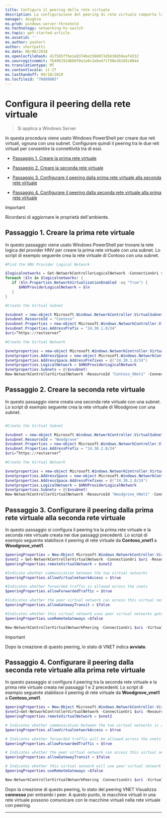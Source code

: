 ```yaml
---
title: Configura il peering della rete virtuale
description: La configurazione del peering di rete virtuale comporta la creazione di due reti virtuali con peering.
manager: dougkim
ms.prod: windows-server-threshold
ms.technology: networking-hv-switch
ms.topic: get-started-article
ms.assetid: ''
ms.author: pashort
author: shortpatti
ms.date: 08/08/2018
ms.openlocfilehash: 417585ffbe1e8374be1560073d5636659eaf4332
ms.sourcegitcommit: f6490192d686f0a1e0c2ebe471f98e30105c0844
ms.translationtype: MT
ms.contentlocale: it-IT
ms.lasthandoff: 09/10/2019
ms.locfileid: "70869885"
---
```

# <a name="configure-virtual-network-peering"></a>Configura il peering della rete virtuale

>Si applica a Windows Server

In questa procedura viene usato Windows PowerShell per creare due reti virtuali, ognuna con una subnet. Configurare quindi il peering tra le due reti virtuali per consentire la connettività tra di essi.

- [Passaggio 1. Creare la prima rete virtuale](#step-1-create-the-first-virtual-network)

- [Passaggio 2. Creare la seconda rete virtuale](#step-2-create-the-second-virtual-network)

- [Passaggio 3. Configurare il peering dalla prima rete virtuale alla seconda rete virtuale](#step-3-configure-peering-from-the-first-virtual-network-to-the-second-virtual-network)

- [Passaggio 4. Configurare il peering dalla seconda rete virtuale alla prima rete virtuale](#step-4-configure-peering-from-the-second-virtual-network-to-the-first-virtual-network)


>[!IMPORTANT]
>Ricordarsi di aggiornare le proprietà dell'ambiente.

## <a name="step-1-create-the-first-virtual-network"></a>Passaggio 1. Creare la prima rete virtuale

In questo passaggio viene usato Windows PowerShell per trovare la rete logica del provider HNV per creare la prima rete virtuale con una subnet. Lo script di esempio seguente crea la rete virtuale di Contoso con una subnet.

``` PowerShell
#Find the HNV Provider Logical Network  

$logicalnetworks = Get-NetworkControllerLogicalNetwork -ConnectionUri $uri  
foreach ($ln in $logicalnetworks) {  
   if ($ln.Properties.NetworkVirtualizationEnabled -eq "True") {  
      $HNVProviderLogicalNetwork = $ln  
   }  
}   

#Create the Virtual Subnet  

$vsubnet = new-object Microsoft.Windows.NetworkController.VirtualSubnet  
$vsubnet.ResourceId = "Contoso"  
$vsubnet.Properties = new-object Microsoft.Windows.NetworkController.VirtualSubnetProperties  
$vsubnet.Properties.AddressPrefix = "24.30.1.0/24"
$uri=”https://restserver”  

#Create the Virtual Network  

$vnetproperties = new-object Microsoft.Windows.NetworkController.VirtualNetworkProperties  
$vnetproperties.AddressSpace = new-object Microsoft.Windows.NetworkController.AddressSpace  
$vnetproperties.AddressSpace.AddressPrefixes = @("24.30.1.0/24")  
$vnetproperties.LogicalNetwork = $HNVProviderLogicalNetwork  
$vnetproperties.Subnets = @($vsubnet)  
New-NetworkControllerVirtualNetwork -ResourceId "Contoso_VNet1" -ConnectionUri $uri -Properties $vnetproperties
```

## <a name="step-2-create-the-second-virtual-network"></a>Passaggio 2. Creare la seconda rete virtuale

In questo passaggio viene creata una seconda rete virtuale con una subnet. Lo script di esempio seguente crea la rete virtuale di Woodgrove con una subnet.

``` PowerShell

#Create the Virtual Subnet  

$vsubnet = new-object Microsoft.Windows.NetworkController.VirtualSubnet  
$vsubnet.ResourceId = "Woodgrove"  
$vsubnet.Properties = new-object Microsoft.Windows.NetworkController.VirtualSubnetProperties  
$vsubnet.Properties.AddressPrefix = "24.30.2.0/24"  
$uri=”https://restserver”

#Create the Virtual Network  

$vnetproperties = new-object Microsoft.Windows.NetworkController.VirtualNetworkProperties  
$vnetproperties.AddressSpace = new-object Microsoft.Windows.NetworkController.AddressSpace  
$vnetproperties.AddressSpace.AddressPrefixes = @("24.30.2.0/24")  
$vnetproperties.LogicalNetwork = $HNVProviderLogicalNetwork  
$vnetproperties.Subnets = @($vsubnet)  
New-NetworkControllerVirtualNetwork -ResourceId "Woodgrove_VNet1" -ConnectionUri $uri -Properties $vnetproperties
```

## <a name="step-3-configure-peering-from-the-first-virtual-network-to-the-second-virtual-network"></a>Passaggio 3. Configurare il peering dalla prima rete virtuale alla seconda rete virtuale

In questo passaggio si configura il peering tra la prima rete virtuale e la seconda rete virtuale creata nei due passaggi precedenti. Lo script di esempio seguente stabilisce il peering di rete virtuale da **Contoso_vnet1** a **Woodgrove_vnet1**.

```PowerShell
$peeringProperties = New-Object Microsoft.Windows.NetworkController.VirtualNetworkPeeringProperties
$vnet2 = Get-NetworkControllerVirtualNetwork -ConnectionUri $uri -ResourceId "Woodgrove_VNet1"
$peeringProperties.remoteVirtualNetwork = $vnet2

#Indicate whether communication between the two virtual networks
$peeringProperties.allowVirtualnetworkAccess = $true

#Indicates whether forwarded traffic is allowed across the vnets
$peeringProperties.allowForwardedTraffic = $true

#Indicates whether the peer virtual network can access this virtual networks gateway
$peeringProperties.allowGatewayTransit = $false

#Indicates whether this virtual network uses peer virtual networks gateway
$peeringProperties.useRemoteGateways =$false

New-NetworkControllerVirtualNetworkPeering -ConnectionUri $uri -VirtualNetworkId “Contoso_vnet1” -ResourceId “ContosotoWoodgrove” -Properties $peeringProperties

```

>[!IMPORTANT]
>Dopo la creazione di questo peering, lo stato di VNET indica **avviato**.

## <a name="step-4-configure-peering-from-the-second-virtual-network-to-the-first-virtual-network"></a>Passaggio 4. Configurare il peering dalla seconda rete virtuale alla prima rete virtuale

In questo passaggio si configura il peering tra la seconda rete virtuale e la prima rete virtuale creata nei passaggi 1 e 2 precedenti. Lo script di esempio seguente stabilisce il peering di rete virtuale da **Woodgrove_vnet1** a **Contoso_vnet1**.

```PowerShell
$peeringProperties = New-Object Microsoft.Windows.NetworkController.VirtualNetworkPeeringProperties 
$vnet2=Get-NetworkControllerVirtualNetwork -ConnectionUri $uri -ResourceId "Contoso_VNet1"
$peeringProperties.remoteVirtualNetwork = $vnet2 

# Indicates whether communication between the two virtual networks is allowed 
$peeringProperties.allowVirtualnetworkAccess = $true 

# Indicates whether forwarded traffic will be allowed across the vnets
$peeringProperties.allowForwardedTraffic = $true 

# Indicates whether the peer virtual network can access this virtual network's gateway
$peeringProperties.allowGatewayTransit = $false 

# Indicates whether this virtual network will use peer virtual network's gateway
$peeringProperties.useRemoteGateways =$false 

New-NetworkControllerVirtualNetworkPeering -ConnectionUri $uri -VirtualNetworkId “Woodgrove_vnet1” -ResourceId “WoodgrovetoContoso” -Properties $peeringProperties 

```

Dopo la creazione di questo peering, lo stato del peering VNET Visualizza **connesso** per entrambi i peer. A questo punto, le macchine virtuali in una rete virtuale possono comunicare con le macchine virtuali nella rete virtuale con peering.

---